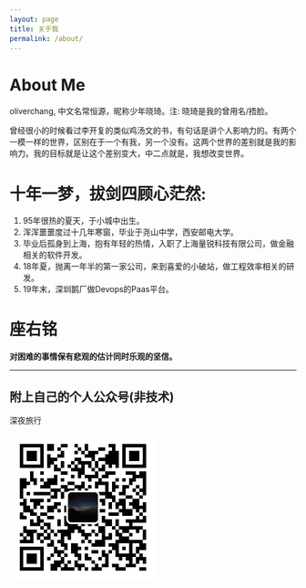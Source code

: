 ```yaml
---
layout: page
title: 关于我
permalink: /about/
---
```


# About Me
oliverchang, 中文名常恒源，昵称少年晓琦。注: 晓琦是我的曾用名/捂脸。

曾经很小的时候看过李开复的类似鸡汤文的书，有句话是讲个人影响力的。有两个一模一样的世界，区别在于一个有我，另一个没有。这两个世界的差别就是我的影响力。我的目标就是让这个差别变大，中二点就是，我想改变世界。

# 十年一梦，拔剑四顾心茫然:

1. 95年很热的夏天，于小城中出生。
2. 浑浑噩噩度过十几年寒窗，毕业于尧山中学，西安邮电大学。
3. 毕业后孤身到上海，抱有年轻的热情，入职了上海量锐科技有限公司，做金融相关的软件开发。
4. 18年夏，抛离一年半的第一家公司，来到喜爱的小破站，做工程效率相关的研发。
5. 19年末，深圳鹅厂做Devops的Paas平台。

# 座右铭

**对困难的事情保有悲观的估计同时乐观的坚信。**

- - -

## 附上自己的个人公众号(非技术)

深夜旅行

![avatar](https://raw.githubusercontent.com/snxq/snxq.github.io/master/images/wechat_qrcode.jpg)

